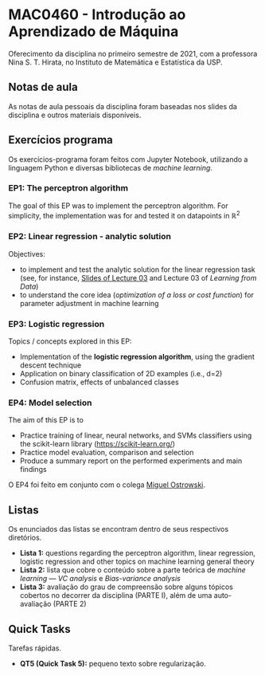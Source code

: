 # MAC0460 - Introdução ao Aprendizado de Máquina

Oferecimento da disciplina no primeiro semestre de 2021, com a professora Nina S. T. Hirata, no Instituto de Matemática e Estatística da USP.

## Notas de aula

As notas de aula pessoais da disciplina foram baseadas nos slides da disciplina e outros materiais disponíveis.

## Exercícios programa
Os exercícios-programa foram feitos com Jupyter Notebook, utilizando a linguagem Python e diversas bibliotecas de *machine learning*.

### EP1: The perceptron algorithm
The goal of this EP was to implement the perceptron algorithm. For simplicity, the implementation was for and tested it on datapoints in $\mathbb{R}^2$

### EP2: Linear regression - analytic solution
Objectives:

- to implement and test the analytic solution for the linear regression task (see, for instance, [Slides of Lecture 03](http://work.caltech.edu/slides/slides03.pdf) and Lecture 03 of *Learning from Data*)
- to understand the core idea (*optimization of a loss or cost function*) for parameter adjustment in machine learning

### EP3: Logistic regression
Topics / concepts explored in this EP:

- Implementation of the **logistic regression algorithm**, using the gradient descent technique
- Application on binary classification of 2D examples (i.e., d=2)
- Confusion matrix, effects of unbalanced classes

### EP4: Model selection

The aim of this EP is to

- Practice training of linear, neural networks, and SVMs classifiers using the scikit-learn library (https://scikit-learn.org/)
- Practice model evaluation, comparison and selection
- Produce a summary report on the performed experiments and main findings

O EP4 foi feito em conjunto com o colega [Miguel Ostrowski](http://github.com/migostro).

## Listas
Os enunciados das listas se encontram dentro de seus respectivos diretórios.

- **Lista 1:** questions regarding the perceptron algorithm, linear regression, logistic regression and other topics on machine learning general theory
- **Lista 2:** lista que cobre o conteúdo sobre a parte teórica de *machine learning* — *VC analysis* e *Bias-variance analysis*
- **Lista 3:** avaliação do grau de compreensão sobre alguns tópicos cobertos no decorrer da disciplina (PARTE I), além de uma auto-avaliação (PARTE 2)

## Quick Tasks

Tarefas rápidas.

- **QT5 (Quick Task 5):**  pequeno texto sobre regularização.

